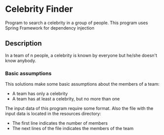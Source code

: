 # Celebrity Finder

Program to search a celebrity in a group of people. This program uses Spring Framework
for dependency injection 

## Description

In a team of n people, a celebrity is known by everyone but he/she doesn't know anybody.

### Basic assumptions

This solutions make some basic assumptions about the members of a team:

* A team has only a celebrity
* A team has at least a celebrity, but no more than one

The input data of this program require some format. Also the file with the input data is located in the 
resources directory:

* The first line indicates the number of members
* The next lines of the file indicates the members of the team
